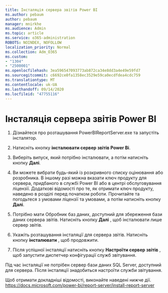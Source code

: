 ```yaml
---
title: Інсталяція сервера звітів Power BI
ms.author: pebaum
author: pebaum
manager: mnirkhe
ms.audience: Admin
ms.topic: article
ms.service: o365-administration
ROBOTS: NOINDEX, NOFOLLOW
localization_priority: Normal
ms.collection: Adm_O365
ms.custom:
- "1304"
- "2500001"
ms.openlocfilehash: 3ea596547093773ab872ca34e8dd3a4e49e59fd7
ms.sourcegitcommit: c6692ce0fa1358ec3529e59ca0ecdfdea4cdc759
ms.translationtype: MT
ms.contentlocale: uk-UA
ms.lasthandoff: 09/14/2020
ms.locfileid: "47755116"
---
```

# <a name="install-power-bi-report-server"></a>Інсталяція сервера звітів Power BI

1. Дізнайтеся про розташування PowerBIReportServer.exe та запустіть інсталятор.

2. Натисніть кнопку **інсталювати сервер звітів Power Bi**.

3. Виберіть випуск, який потрібно інсталювати, а потім натисніть кнопку **Далі**.

4. Ви можете вибрати будь-який із розкривного списку оцінювання або розробника.  В іншому разі можна вказати ключ продукту для сервера, придбаного в службі Power BI або в центрі обслуговування ліцензії. Додаткові відомості про те, як отримати ключ продукту, наведено в розділі перед початком роботи. Прочитайте та погодьтеся з умовами ліцензії та умовами, а потім натисніть кнопку **Далі**.

5. Потрібно мати Обробник баз даних, доступний для збереження бази даних сервера звітів. Натисніть кнопку **Далі** , щоб інсталювати лише сервер звітів.

6. Укажіть розташування інсталяції для сервера звітів. Натисніть кнопку **інсталювати** , щоб продовжити.

7. Після успішної інсталяції натисніть кнопку **Настроїти сервер звітів** , щоб запустити диспетчер конфігурації служб звітування.

Під час інсталяції не потрібен сервер бази даних SQL Server, доступний для сервера. Після інсталяції знадобиться настроїти служби звітування.

Щоб отримати докладніші відомості, виконайте наведені нижче дії. https://docs.microsoft.com/power-bi/report-server/install-report-server

